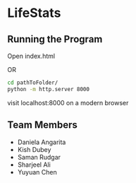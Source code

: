 # LifeStats

## Running the Program
Open index.html 

OR

```bash
cd pathToFolder/
python -m http.server 8000
```
visit localhost:8000 on a modern browser

## Team Members
* Daniela Angarita
* Kish Dubey
* Saman Rudgar
* Sharjeel Ali
* Yuyuan Chen
